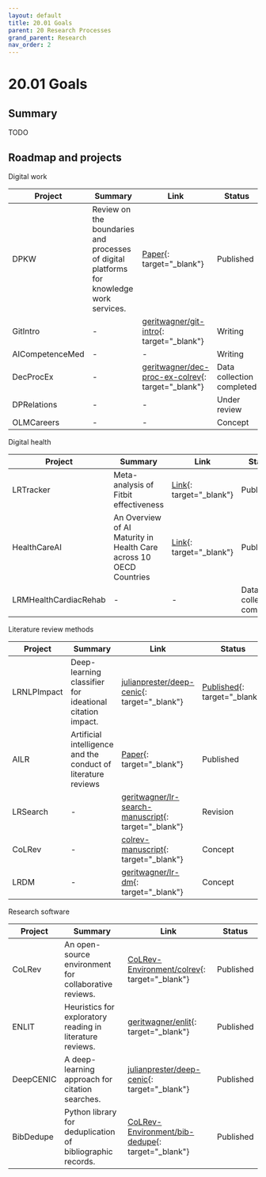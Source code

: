 ```yaml
---
layout: default
title: 20.01 Goals
parent: 20 Research Processes
grand_parent: Research
nav_order: 2
---
```


# 20.01 Goals

## Summary

TODO

## Roadmap and projects

Digital work

| Project    | Summary | Link | Status |
|------------|---------------| ------- | --- |
| DPKW | Review on the boundaries and processes of digital platforms for knowledge work services. | [Paper](https://www.sciencedirect.com/science/article/abs/pii/S096386872100041X){: target="_blank"} | Published |
| GitIntro | - | [geritwagner/git-intro](https://github.com/geritwagner/git-intro){: target="_blank"} | Writing |
| AICompetenceMed | - | - | Writing |
| DecProcEx | - | [geritwagner/dec-proc-ex-colrev](https://github.com/geritwagner/dec-proc-ex-colrev){: target="_blank"} | Data collection completed |
| DPRelations | - | - | Under review |
| OLMCareers | - | - | Concept |

Digital health

| Project    | Summary | Link | Status |
|------------|---------------| ------- | --- |
| LRTracker | Meta-analysis of Fitbit effectiveness | [Link](https://www.jmir.org/2020/10/e23954/){: target="_blank"} | Published |
| HealthCareAI | An Overview of AI Maturity in Health Care across 10 OECD Countries | [Link](https://www.sciencedirect.com/science/article/abs/pii/S0168851023002233){: target="_blank"} | Published |
| LRMHealthCardiacRehab | - | - | Data collection completed |

Literature review methods

| Project    | Summary | Link | Status |
|------------|---------------| ------- | --- |
| LRNLPImpact | Deep-learning classifier for ideational citation impact. | [julianprester/deep-cenic](https://github.com/julianprester/deep-cenic){: target="_blank"} | [Published](https://www.sciencedirect.com/science/article/abs/pii/S0167923620301871){: target="_blank"}|
| AILR    | Artificial intelligence and the conduct of literature reviews | [Paper](https://journals.sagepub.com/doi/abs/10.1177/02683962211048201){: target="_blank"} | Published |
| LRSearch | - | [geritwagner/lr-search-manuscript](https://github.com/geritwagner/lr-search-manuscript){: target="_blank"} | Revision |
| CoLRev | - | [colrev-manuscript](https://github.com/geritwagner/colrev-manuscript){: target="_blank"} | Concept|
| LRDM | - | [geritwagner/lr-dm](https://github.com/geritwagner/lr-dm){: target="_blank"} | Concept |

Research software

| Project    | Summary | Link | Status |
|------------|---------------| ------- | --- |
| CoLRev | An open-source environment for collaborative reviews. | [CoLRev-Environment/colrev](https://github.com/CoLRev-Environment/colrev){: target="_blank"} | Published|
| ENLIT | Heuristics for exploratory reading in literature reviews. | [geritwagner/enlit](https://github.com/geritwagner/enlit){: target="_blank"} | Published |
| DeepCENIC | A deep-learning approach for citation searches. | [julianprester/deep-cenic](https://github.com/julianprester/deep-cenic){: target="_blank"} | Published |
| BibDedupe  | Python library for deduplication of bibliographic records. | [CoLRev-Environment/bib-dedupe](https://github.com/CoLRev-Environment/bib-dedupe){: target="_blank"} | Published |
